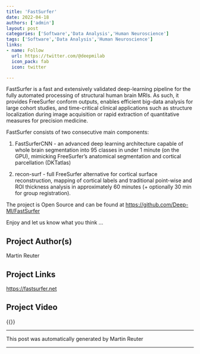 ```yaml
---
title: 'FastSurfer'
date: 2022-04-18
authors: ['admin']
layout: post
categories: ['Software','Data Analysis','Human Neuroscience']
tags: ['Software','Data Analysis','Human Neuroscience']
links:
- name: Follow
  url: https://twitter.com/@deepmilab
  icon_pack: fab
  icon: twitter

---
```

FastSurfer is a fast and extensively validated deep-learning pipeline for the fully automated processing of structural human brain MRIs. As such, it provides FreeSurfer conform outputs, enables efficient big-data analysis for large cohort studies, and time-critical clinical applications such as structure localization during image acquisition or rapid extraction of quantitative measures for precision medicine. 

FastSurfer consists of two consecutive main components:

1. FastSurferCNN - an advanced deep learning architecture capable of whole brain segmentation into 95 classes in under 1 minute (on the GPU), mimicking FreeSurfer’s anatomical segmentation and cortical parcellation (DKTatlas)

2. recon-surf - full FreeSurfer alternative for cortical surface reconstruction, mapping of cortical labels and traditional point-wise and ROI thickness analysis in approximately 60 minutes (+ optionally 30 min for group registration).

The project is Open Source and can be found at https://github.com/Deep-MI/FastSurfer 

Enjoy and let us know what you think ...
## Project Author(s)
Martin Reuter
## Project Links
https://fastsurfer.net
## Project Video
{{<youtube V78jKcqVg7k>}}
***
This post was automatically generated by
Martin Reuter
***
